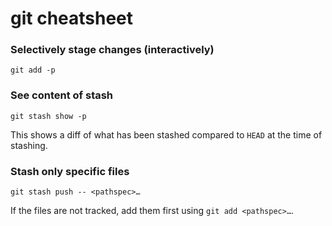 # git cheatsheet

### Selectively stage changes (interactively)

```
git add -p
```

### See content of stash

```
git stash show -p
```

This shows a diff of what has been stashed compared to `HEAD` at the time of stashing.

### Stash only specific files

```
git stash push -- <pathspec>…
```

If the files are not tracked, add them first using `git add <pathspec>…`.
